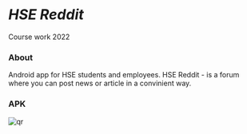 # *__HSE Reddit__*
Course work 2022
### __About__
Android app for HSE students and employees.
HSE Reddit - is a forum where you can post news or article in a convinient way.


### __APK__
![qr](https://user-images.githubusercontent.com/55884001/164700451-4d37e935-fe60-4d9d-8626-6d7ef288e3cb.png)
